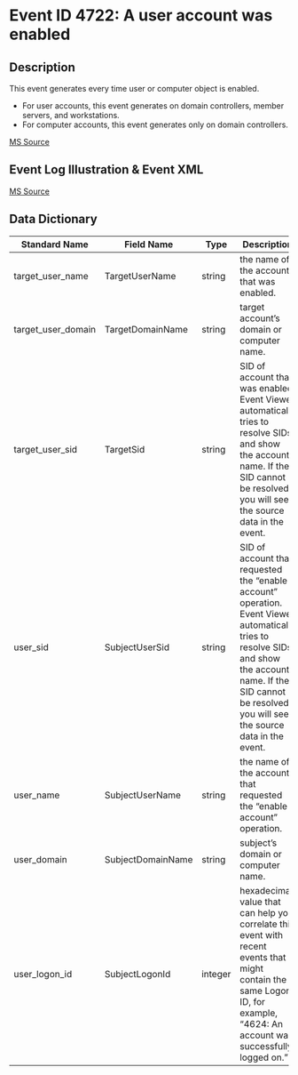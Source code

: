 # Event ID 4722: A user account was enabled

## Description

This event generates every time user or computer object is enabled.

* For user accounts, this event generates on domain controllers, member servers, and workstations.
* For computer accounts, this event generates only on domain controllers.

[MS Source](https://github.com/MicrosoftDocs/windows-itpro-docs/blob/master/windows/security/threat-protection/auditing/event-4722.md)

## Event Log Illustration & Event XML

[MS Source](https://github.com/MicrosoftDocs/windows-itpro-docs/blob/master/windows/security/threat-protection/auditing/event-4722.md)

## Data Dictionary

|	Standard Name	|	Field Name	|	Type	|	Description	|	Sample Value	|
|	----------------	|	----------------	|	----------------	|	----------------	|	----------------	|
|	target_user_name	|	TargetUserName	|	string	|	the name of the account that was enabled.	|	Auditor	|
|	target_user_domain	|	TargetDomainName	|	string	|	target account’s domain or computer name.	|	CONTOSO	|
|	target_user_sid	|	TargetSid	|	string	|	SID of account that was enabled. Event Viewer automatically tries to resolve SIDs and show the account name. If the SID cannot be resolved, you will see the source data in the event.	|	S-1-5-21-3457937927-2839227994-823803824-2104	|
|	user_sid	|	SubjectUserSid	|	string	|	SID of account that requested the “enable account” operation. Event Viewer automatically tries to resolve SIDs and show the account name. If the SID cannot be resolved, you will see the source data in the event.	|	S-1-5-21-3457937927-2839227994-823803824-1104	|
|	user_name	|	SubjectUserName	|	string	|	the name of the account that requested the “enable account” operation.	|	dadmin	|
|	user_domain	|	SubjectDomainName	|	string	|	subject’s domain or computer name.	|	CONTOSO	|
|	user_logon_id	|	SubjectLogonId	|	integer	|	hexadecimal value that can help you correlate this event with recent events that might contain the same Logon ID, for example, “4624: An account was successfully logged on.”	|	0x30d5f	|